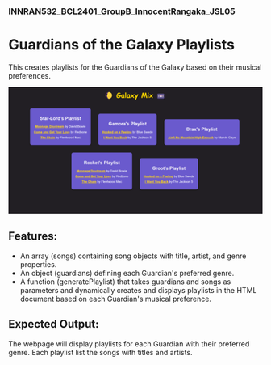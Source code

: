 ### INNRAN532_BCL2401_GroupB_InnocentRangaka_JSL05

# Guardians of the Galaxy Playlists

This creates playlists for the Guardians of the Galaxy based on their musical preferences.

![alt Playlists preview](JSL05_solution.png)

## Features:

* An array (songs) containing song objects with title, artist, and genre properties.
* An object (guardians) defining each Guardian's preferred genre.
* A function (generatePlaylist) that takes guardians and songs as parameters and dynamically creates and displays playlists in the HTML document based on each Guardian's musical preference.

## Expected Output:

The webpage will display playlists for each Guardian with their preferred genre. Each playlist list the songs with titles and artists.